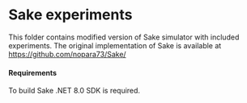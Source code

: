 # Sake experiments

This folder contains modified version of Sake simulator with included experiments. The original implementation of Sake is available at https://github.com/nopara73/Sake/


#### Requirements
To build Sake .NET 8.0 SDK is required. 

